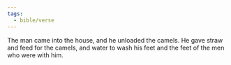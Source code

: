 ```yaml
---
tags:
  - bible/verse
---
```

The man came into the house, and he unloaded the camels. He gave straw and feed for the camels, and water to wash his feet and the feet of the men who were with him.